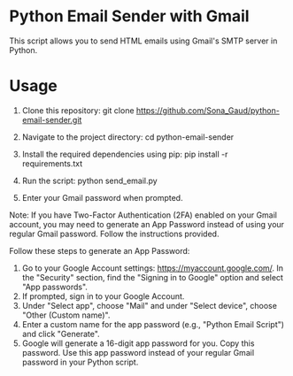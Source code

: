 # Python Email Sender with Gmail
This script allows you to send HTML emails using Gmail's SMTP server in Python.

# Usage

1. Clone this repository:
   git clone https://github.com/Sona_Gaud/python-email-sender.git

2. Navigate to the project directory:
   cd python-email-sender
   
3. Install the required dependencies using pip:
   pip install -r requirements.txt

4. Run the script:
   python send_email.py

5. Enter your Gmail password when prompted.

Note: If you have Two-Factor Authentication (2FA) enabled on your Gmail account, you may need to generate an App Password instead of using your regular Gmail password. Follow the instructions provided. 

Follow these steps to generate an App Password:

1. Go to your Google Account settings: https://myaccount.google.com/.
   In the "Security" section, find the "Signing in to Google" option and 
   select "App passwords".
2. If prompted, sign in to your Google Account.
3. Under "Select app", choose "Mail" and under "Select device", choose 
   "Other (Custom name)".
4. Enter a custom name for the app password (e.g., "Python Email Script") 
   and click "Generate".
5. Google will generate a 16-digit app password for you. Copy this password.
   Use this app password instead of your regular Gmail password in your 
   Python script.

